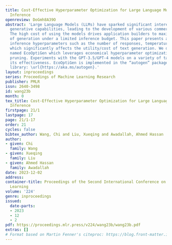 ```yaml
---
title: Cost-Effective Hyperparameter Optimization for Large Language Model Generation
  Inference
openreview: DoGmh8A39O
abstract: 'Large Language Models (LLMs) have sparked significant interest in their
  generative capabilities, leading to the development of various commercial applications.
  The high cost of using the models drives application builders to maximize the value
  of generation under a limited inference budget. This paper presents a study of optimizing
  inference hyperparameters such as the number of responses, temperature and max tokens,
  which significantly affects the utility/cost of text generation. We design a framework
  named EcoOptiGen which leverages economical hyperparameter optimization and cost-based
  pruning. Experiments with the GPT-3.5/GPT-4 models on a variety of tasks verify
  its effectiveness. EcoOptiGen is implemented in the “autogen” package of the FLAML
  library: \url{https://aka.ms/autogen}.'
layout: inproceedings
series: Proceedings of Machine Learning Research
publisher: PMLR
issn: 2640-3498
id: wang23b
month: 0
tex_title: Cost-Effective Hyperparameter Optimization for Large Language Model Generation
  Inference
firstpage: 21/1
lastpage: 17
page: 21/1-17
order: 21
cycles: false
bibtex_author: Wang, Chi and Liu, Xueqing and Awadallah, Ahmed Hassan
author:
- given: Chi
  family: Wang
- given: Xueqing
  family: Liu
- given: Ahmed Hassan
  family: Awadallah
date: 2023-12-02
address:
container-title: Proceedings of the Second International Conference on Automated Machine
  Learning
volume: '224'
genre: inproceedings
issued:
  date-parts:
  - 2023
  - 12
  - 2
pdf: https://proceedings.mlr.press/v224/wang23b/wang23b.pdf
extras: []
# Format based on Martin Fenner's citeproc: https://blog.front-matter.io/posts/citeproc-yaml-for-bibliographies/
---
```

